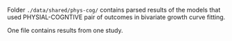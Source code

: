 Folder `./data/shared/phys-cog/` contains parsed results of the models that used PHYSIAL-COGNTIVE pair of outcomes in bivariate growth curve fitting. 

One file contains results from one study.

